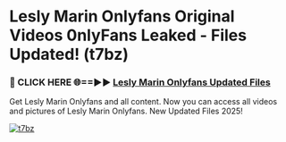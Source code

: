 # Lesly Marin Onlyfans Original Videos 0nlyFans Leaked - Files Updated! (t7bz)

<h3>🔴 CLICK HERE 🌐==►► <a href="https://tinyurl.com/ms9xzufz" rel="nofollow">Lesly Marin Onlyfans Updated Files</a></h3>

Get Lesly Marin Onlyfans and all content. Now you can access all videos and pictures of Lesly Marin Onlyfans. New Updated Files 2025!

[![t7bz](https://i.imgur.com/ppqm5kG.gif)](https://tinyurl.com/ms9xzufz)
